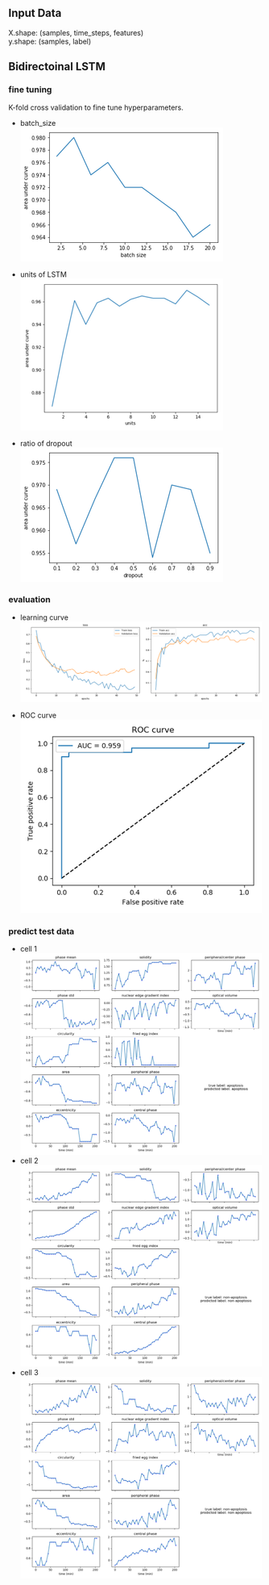 ## Input Data

X.shape: (samples, time_steps, features)  
y.shape: (samples, label)  

## Bidirectoinal LSTM

### fine tuning

K-fold cross validation to fine tune hyperparameters.

* batch_size  
![](/images/lstmfinetunebatch.png)  

* units of LSTM  
![](/images/lstmfinetuneunits.png)  

* ratio of dropout  
![](/images/lstmfinetunedropout.png)  

### evaluation

* learning curve  
![](/images/loss.png)   

* ROC curve  
![](/images/roc.png)   



### predict test data
* cell 1
![](/images/c1.png)  
* cell 2
![](/images/c2.png)  
* cell 3
![](/images/c3.png)  



